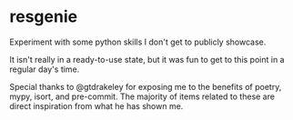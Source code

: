 # resgenie
Experiment with some python skills I don't get to publicly showcase.

It isn't really in a ready-to-use state, but it was fun to get to this point in a regular day's time.

Special thanks to @gtdrakeley for exposing me to the benefits of poetry, mypy, isort, and pre-commit. The majority of items related to these are direct inspiration from what he has shown me.

